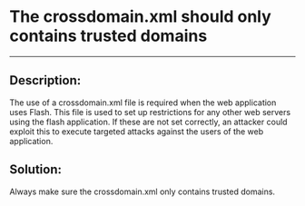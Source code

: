# The crossdomain.xml should only contains trusted domains 
-------

## Description:

The use of a crossdomain.xml file is required when the web application uses Flash.
This file is used to set up restrictions for any other web servers using the
flash application. If these are not set correctly, an attacker could exploit this to
execute targeted attacks against the users of the web application.


## Solution:

Always make sure the crossdomain.xml only contains trusted domains.
